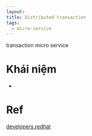 ```yaml
---
layout: 
title: Distributed transaction
tags:
  - micro-service
---
```


transaction micro service

# Khái niệm

- 


# 




# Ref 

[developers.redhat](https://developers.redhat.com/articles/2021/09/21/distributed-transaction-patterns-microservices-compared#)




